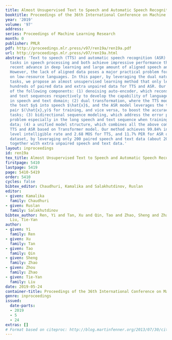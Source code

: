 ```yaml
---
title: Almost Unsupervised Text to Speech and Automatic Speech Recognition
booktitle: Proceedings of the 36th International Conference on Machine Learning
year: '2019'
volume: '97'
address: 
series: Proceedings of Machine Learning Research
month: 0
publisher: PMLR
pdf: http://proceedings.mlr.press/v97/ren19a/ren19a.pdf
url: http://proceedings.mlr.press/v97/ren19a.html
abstract: 'Text to speech (TTS) and automatic speech recognition (ASR) are two dual
  tasks in speech processing and both achieve impressive performance thanks to the
  recent advance in deep learning and large amount of aligned speech and text data.
  However, the lack of aligned data poses a major practical problem for TTS and ASR
  on low-resource languages. In this paper, by leveraging the dual nature of the two
  tasks, we propose an almost unsupervised learning method that only leverages few
  hundreds of paired data and extra unpaired data for TTS and ASR. Our method consists
  of the following components: (1) denoising auto-encoder, which reconstructs speech
  and text sequences respectively to develop the capability of language modeling both
  in speech and text domain; (2) dual transformation, where the TTS model transforms
  the text $y$ into speech $\hat{x}$, and the ASR model leverages the transformed
  pair $(\hat{x},y)$ for training, and vice versa, to boost the accuracy of the two
  tasks; (3) bidirectional sequence modeling, which address the error propagation
  problem especially in the long speech and text sequence when training with few paired
  data; (4) a unified model structure, which combines all the above components for
  TTS and ASR based on Transformer model. Our method achieves 99.84% in terms of word
  level intelligible rate and 2.68 MOS for TTS, and 11.7% PER for ASR on LJSpeech
  dataset, by leveraging only 200 paired speech and text data (about 20 minutes audio),
  together with extra unpaired speech and text data.'
layout: inproceedings
id: ren19a
tex_title: Almost Unsupervised Text to Speech and Automatic Speech Recognition
firstpage: 5410
lastpage: 5419
page: 5410-5419
order: 5410
cycles: false
bibtex_editor: Chaudhuri, Kamalika and Salakhutdinov, Ruslan
editor:
- given: Kamalika
  family: Chaudhuri
- given: Ruslan
  family: Salakhutdinov
bibtex_author: Ren, Yi and Tan, Xu and Qin, Tao and Zhao, Sheng and Zhao, Zhou and
  Liu, Tie-Yan
author:
- given: Yi
  family: Ren
- given: Xu
  family: Tan
- given: Tao
  family: Qin
- given: Sheng
  family: Zhao
- given: Zhou
  family: Zhao
- given: Tie-Yan
  family: Liu
date: 2019-05-24
container-title: Proceedings of the 36th International Conference on Machine Learning
genre: inproceedings
issued:
  date-parts:
  - 2019
  - 5
  - 24
extras: []
# Format based on citeproc: http://blog.martinfenner.org/2013/07/30/citeproc-yaml-for-bibliographies/
---
```

